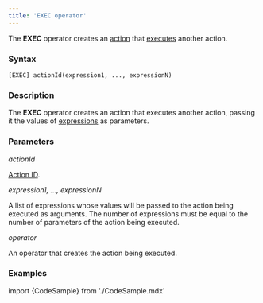 ```yaml
---
title: 'EXEC operator'
---
```


The **EXEC** operator creates an [action](Actions.md) that [executes](Call_EXEC.md) another action.

### Syntax

    [EXEC] actionId(expression1, ..., expressionN)

### Description

The **EXEC** operator creates an action that executes another action, passing it the values of [expressions](Expression.md) as parameters.

### Parameters

*actionId*

[Action ID](IDs.md#propertyid-broken). 

*expression1, ..., expressionN*

A list of expressions whose values will be passed to the action being executed as arguments. The number of expressions must be equal to the number of parameters of the action being executed.

*operator*

An operator that creates the action being executed.

### Examples


import {CodeSample} from './CodeSample.mdx'

<CodeSample url="https://documentation.lsfusion.org/sample?file=ActionSample&block=exec"/>

  
